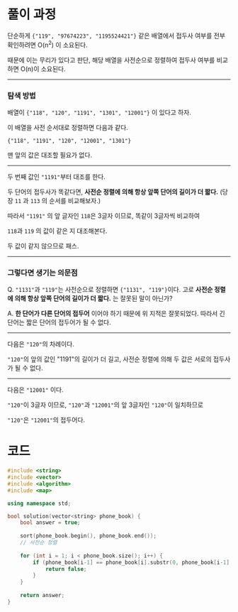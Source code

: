 
# 풀이 과정

단순하게 ```{"119", "97674223", "1195524421"}``` 같은 배열에서 접두사 여부를 전부 확인하려면 O(n<sup>2</sup>) 이 소요된다.

때문에 이는 무리가 있다고 판단, 해당 배열을 사전순으로 정렬하여 접두사 여부를 비교하면 O(n)이 소요된다.

------------------------------------------------
### 탐색 방법

배열이 ```{"118", "120", "1191", "1301", "12001"}``` 이 있다고 하자.

이 배열을 사전 순서대로 정렬하면 다음과 같다.

```{"118", "1191", "120", "12001", "1301"}```

맨 앞의 값은 대조할 필요가 없다.

--------------------------------

두 번째 값인 ```"1191"```부터 대조를 한다.

두 단어의 접두사가 똑같다면, __사전순 정렬에 의해 항상 앞쪽 단어의 길이가 더 짧다.__ (당장 ```11``` 과 ```113``` 의 순서를 비교해보자.)

따라서 ```"1191"``` 의 앞 글자인 ```118```은 3글자 이므로, 똑같이 3글자씩 비교하여

```118```과 ```119``` 의 값이 같은 지 대조해본다.

두 값이 같지 않으므로 패스.

---------------------------------

### 그렇다면 생기는 의문점

Q. ```"1131"```과 ```"119"```는 사전순으로 정렬하면 ```{"1131", "119"}```이다. 고로 __사전순 정렬에 의해 항상 앞쪽 단어의 길이가 더 짧다.__ 는 잘못된 말이 아닌가?

A. __한 단어가 다른 단어의 접두어__ 이어야 하기 때문에 위 지적은 잘못되었다. 따라서 긴 단어는 짧은 단어의 접두어가 될 수 없다.

---------------------------------

다음은 ```"120"```의 차례이다.

```"120"```의 앞의 값인 "1191"의 길이가 더 길고, 사전순 정렬에 의해 두 값은 서로의 접두사가 될 수 없다.

-----------------------------

다음은 ```"12001"``` 이다.

```"120"```이 3글자 이므로, ```"120"```과 ```"12001"```의 앞 3글자인 ```"120"```이 일치하므로

```"120"```은 ```"12001"```의 접두어다.

# 코드

```cpp
#include <string>
#include <vector>
#include <algorithm>
#include <map>

using namespace std;

bool solution(vector<string> phone_book) {
    bool answer = true;
    
    sort(phone_book.begin(), phone_book.end());
    // 사전순 정렬
    
    for (int i = 1; i < phone_book.size(); i++) {
        if (phone_book[i-1] == phone_book[i].substr(0, phone_book[i-1].length())) {
            return false;
        }
    }
    
    return answer;
}
```
